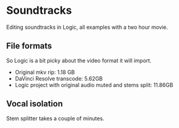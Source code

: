 # Soundtracks

Editing soundtracks in Logic, all examples with a two hour movie.

## File formats

So Logic is a bit picky about the video format it will import.

- Original mkv rip: 1.18 GB
- DaVinci Resolve transcode: 5.62GB
- Logic project with original audio muted and stems split: 11.86GB

## Vocal isolation

Stem splitter takes a couple of minutes.

